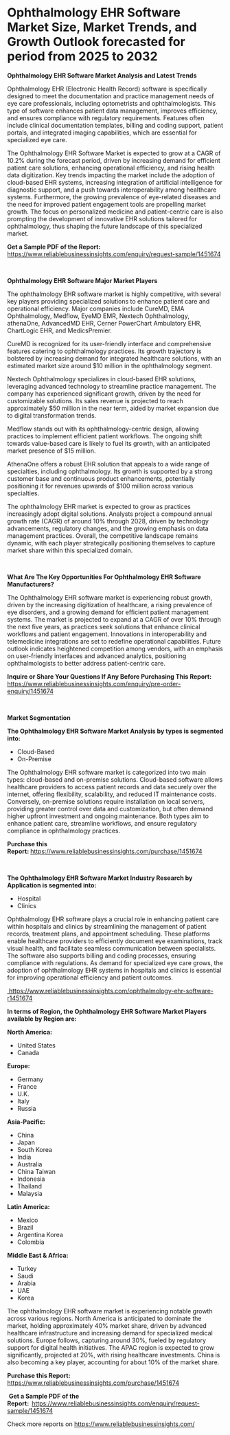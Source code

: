 <p><h1>Ophthalmology EHR Software Market Size, Market Trends, and Growth Outlook forecasted for period from 2025 to 2032</h1></p><p><strong>Ophthalmology EHR Software Market Analysis and Latest Trends</strong></p>
<p><p>Ophthalmology EHR (Electronic Health Record) software is specifically designed to meet the documentation and practice management needs of eye care professionals, including optometrists and ophthalmologists. This type of software enhances patient data management, improves efficiency, and ensures compliance with regulatory requirements. Features often include clinical documentation templates, billing and coding support, patient portals, and integrated imaging capabilities, which are essential for specialized eye care.</p><p>The Ophthalmology EHR Software Market is expected to grow at a CAGR of 10.2% during the forecast period, driven by increasing demand for efficient patient care solutions, enhancing operational efficiency, and rising health data digitization. Key trends impacting the market include the adoption of cloud-based EHR systems, increasing integration of artificial intelligence for diagnostic support, and a push towards interoperability among healthcare systems. Furthermore, the growing prevalence of eye-related diseases and the need for improved patient engagement tools are propelling market growth. The focus on personalized medicine and patient-centric care is also prompting the development of innovative EHR solutions tailored for ophthalmology, thus shaping the future landscape of this specialized market.</p></p>
<p><strong>Get a Sample PDF of the Report:&nbsp;</strong> <a href="https://www.reliablebusinessinsights.com/enquiry/request-sample/1451674?utm_campaign=3260&utm_medium=2&utm_source=Github&utm_content=ia&utm_term=09032025&utm_id=ophthalmology-ehr-software">https://www.reliablebusinessinsights.com/enquiry/request-sample/1451674</a></p>
<p>&nbsp;</p>
<p><strong>Ophthalmology EHR Software Major Market Players</strong></p>
<p><p>The ophthalmology EHR software market is highly competitive, with several key players providing specialized solutions to enhance patient care and operational efficiency. Major companies include CureMD, EMA Ophthalmology, Medflow, EyeMD EMR, Nextech Ophthalmology, athenaOne, AdvancedMD EHR, Cerner PowerChart Ambulatory EHR, ChartLogic EHR, and MedicsPremier.</p><p>CureMD is recognized for its user-friendly interface and comprehensive features catering to ophthalmology practices. Its growth trajectory is bolstered by increasing demand for integrated healthcare solutions, with an estimated market size around $10 million in the ophthalmology segment. </p><p>Nextech Ophthalmology specializes in cloud-based EHR solutions, leveraging advanced technology to streamline practice management. The company has experienced significant growth, driven by the need for customizable solutions. Its sales revenue is projected to reach approximately $50 million in the near term, aided by market expansion due to digital transformation trends.</p><p>Medflow stands out with its ophthalmology-centric design, allowing practices to implement efficient patient workflows. The ongoing shift towards value-based care is likely to fuel its growth, with an anticipated market presence of $15 million.</p><p>AthenaOne offers a robust EHR solution that appeals to a wide range of specialties, including ophthalmology. Its growth is supported by a strong customer base and continuous product enhancements, potentially positioning it for revenues upwards of $100 million across various specialties.</p><p>The ophthalmology EHR market is expected to grow as practices increasingly adopt digital solutions. Analysts project a compound annual growth rate (CAGR) of around 10% through 2028, driven by technology advancements, regulatory changes, and the growing emphasis on data management practices. Overall, the competitive landscape remains dynamic, with each player strategically positioning themselves to capture market share within this specialized domain.</p></p>
<p>&nbsp;</p>
<p><strong>What Are The Key Opportunities For Ophthalmology EHR Software Manufacturers?</strong></p>
<p><p>The Ophthalmology EHR software market is experiencing robust growth, driven by the increasing digitization of healthcare, a rising prevalence of eye disorders, and a growing demand for efficient patient management systems. The market is projected to expand at a CAGR of over 10% through the next five years, as practices seek solutions that enhance clinical workflows and patient engagement. Innovations in interoperability and telemedicine integrations are set to redefine operational capabilities. Future outlook indicates heightened competition among vendors, with an emphasis on user-friendly interfaces and advanced analytics, positioning ophthalmologists to better address patient-centric care.</p></p>
<p><strong>Inquire or Share Your Questions If Any Before Purchasing This Report:</strong> <a href="https://www.reliablebusinessinsights.com/enquiry/pre-order-enquiry/1451674?utm_campaign=3260&utm_medium=2&utm_source=Github&utm_content=ia&utm_term=09032025&utm_id=ophthalmology-ehr-software">https://www.reliablebusinessinsights.com/enquiry/pre-order-enquiry/1451674</a></p>
<p>&nbsp;</p>
<p><strong>Market Segmentation</strong></p>
<p><strong>The Ophthalmology EHR Software Market Analysis by types is segmented into:</strong></p>
<p><ul><li>Cloud-Based</li><li>On-Premise</li></ul></p>
<p><p>The Ophthalmology EHR software market is categorized into two main types: cloud-based and on-premise solutions. Cloud-based software allows healthcare providers to access patient records and data securely over the internet, offering flexibility, scalability, and reduced IT maintenance costs. Conversely, on-premise solutions require installation on local servers, providing greater control over data and customization, but often demand higher upfront investment and ongoing maintenance. Both types aim to enhance patient care, streamline workflows, and ensure regulatory compliance in ophthalmology practices.</p></p>
<p><strong>Purchase this Report:&nbsp;</strong><a href="https://www.reliablebusinessinsights.com/purchase/1451674?utm_campaign=3260&utm_medium=2&utm_source=Github&utm_content=ia&utm_term=09032025&utm_id=ophthalmology-ehr-software">https://www.reliablebusinessinsights.com/purchase/1451674</a></p>
<p>&nbsp;</p>
<p><strong>The Ophthalmology EHR Software Market Industry Research by Application is segmented into:</strong></p>
<p><ul><li>Hospital</li><li>Clinics</li></ul></p>
<p><p>Ophthalmology EHR software plays a crucial role in enhancing patient care within hospitals and clinics by streamlining the management of patient records, treatment plans, and appointment scheduling. These platforms enable healthcare providers to efficiently document eye examinations, track visual health, and facilitate seamless communication between specialists. The software also supports billing and coding processes, ensuring compliance with regulations. As demand for specialized eye care grows, the adoption of ophthalmology EHR systems in hospitals and clinics is essential for improving operational efficiency and patient outcomes.</p></p>
<p><a href="https://www.reliablebusinessinsights.com/ophthalmology-ehr-software-r1451674?utm_campaign=3260&utm_medium=2&utm_source=Github&utm_content=ia&utm_term=09032025&utm_id=ophthalmology-ehr-software">&nbsp;https://www.reliablebusinessinsights.com/ophthalmology-ehr-software-r1451674</a></p>
<p><strong>In terms of Region, the Ophthalmology EHR Software Market Players available by Region are:</strong></p>
<p>
    <p> <strong> North America: </strong>
        <ul>
            <li>United States</li>
            <li>Canada</li>
        </ul>
        </p> 
    <p> <strong> Europe: </strong>
        <ul>
            <li>Germany</li>
            <li>France</li>
            <li>U.K.</li>
            <li>Italy</li>
            <li>Russia</li>
        </ul>
        </p> 
    <p> <strong> Asia-Pacific: </strong>
        <ul>
            <li>China</li>
            <li>Japan</li>
            <li>South Korea</li>
            <li>India</li>
            <li>Australia</li>
            <li>China Taiwan</li>
            <li>Indonesia</li>
            <li>Thailand</li>
            <li>Malaysia</li>
        </ul>
        </p> 
    <p> <strong> Latin America: </strong>
        <ul>
            <li>Mexico</li>
            <li>Brazil</li>
            <li>Argentina Korea</li>
            <li>Colombia</li>
        </ul>
        </p> 
    <p> <strong> Middle East & Africa: </strong>
        <ul>
            <li>Turkey</li>
            <li>Saudi</li>
            <li>Arabia</li>
            <li>UAE</li>
            <li>Korea</li>
        </ul>
    </p>
    </p>
<p><p>The ophthalmology EHR software market is experiencing notable growth across various regions. North America is anticipated to dominate the market, holding approximately 40% market share, driven by advanced healthcare infrastructure and increasing demand for specialized medical solutions. Europe follows, capturing around 30%, fueled by regulatory support for digital health initiatives. The APAC region is expected to grow significantly, projected at 20%, with rising healthcare investments. China is also becoming a key player, accounting for about 10% of the market share.</p></p>
<p><strong>Purchase this Report: </strong><a href="https://www.reliablebusinessinsights.com/purchase/1451674?utm_campaign=3260&utm_medium=2&utm_source=Github&utm_content=ia&utm_term=09032025&utm_id=ophthalmology-ehr-software">https://www.reliablebusinessinsights.com/purchase/1451674</a></p>
<p>&nbsp;<strong>Get a Sample PDF of the Report:&nbsp;&nbsp;</strong><a href="https://www.reliablebusinessinsights.com/enquiry/request-sample/1451674?utm_campaign=3260&utm_medium=2&utm_source=Github&utm_content=ia&utm_term=09032025&utm_id=ophthalmology-ehr-software">https://www.reliablebusinessinsights.com/enquiry/request-sample/1451674</a></p>
<p><strong></strong></p>
<p>Check more reports on <a href="https://www.reliablebusinessinsights.com/?utm_campaign=3260&utm_medium=2&utm_source=Github&utm_content=ia&utm_term=09032025&utm_id=ophthalmology-ehr-software">https://www.reliablebusinessinsights.com/</a></p>